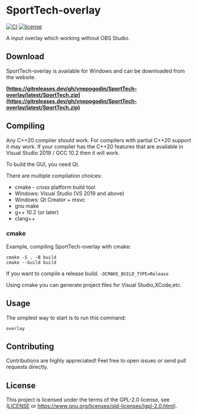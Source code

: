 # SportTech-overlay

[![CI](https://github.com/vnepogodin/SportTech-overlay/workflows/CI/badge.svg)](https://github.com/vnepogodin/SportTech-overlay/actions/workflows/ci.yml)
[![license](https://img.shields.io/github/license/vnepogodin/SportTech-overlay.svg)](https://github.com/vnepogodin/SportTech-overlay/blob/develop/LICENSE)

A input overlay which working without OBS Studio.

## Download
SportTech-overlay is available for Windows and can be downloaded
from the website.

**[https://gitreleases.dev/gh/vnepogodin/SportTech-overlay/latest/SportTech.zip](https://gitreleases.dev/gh/vnepogodin/SportTech-overlay/latest/SportTech.zip)**

## Compiling

Any C++20 compiler should work. For compilers with partial C++20 support it may work. If your compiler has the C++20 features that are available in Visual Studio 2019 / GCC 10.2 then it will work.

To build the GUI, you need Qt.

There are multiple compilation choices:
* cmake - cross platform build tool
* Windows: Visual Studio (VS 2019 and above)
* Windows: Qt Creator + msvc
* gnu make
* g++ 10.2 (or later)
* clang++

### cmake

Example, compiling SportTech-overlay with cmake:

```shell
cmake -S . -B build
cmake --build build
```

If you want to compile a release build.
`-DCMAKE_BUILD_TYPE=Release`

Using cmake you can generate project files for Visual Studio,XCode,etc.

## Usage

The simplest way to start is to run this command:

```shell
overlay
```

## Contributing

Contributions are highly appreciated! Feel free to open issues or send pull requests directly.

## License

This project is licensed under the terms of the GPL-2.0 license, see ([LICENSE](LICENSE) or https://www.gnu.org/licenses/old-licenses/lgpl-2.0.html).
